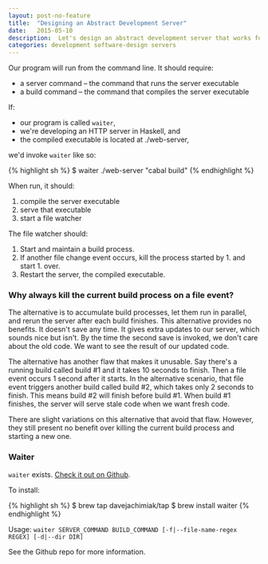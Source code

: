 ```yaml
---
layout: post-no-feature
title:  "Designing an Abstract Development Server"
date:   2015-05-10
description:  Let's design an abstract development server that works for any compiled language.
categories: development software-design servers
---
```

Our program will run from the command line. It should require:

* a server command – the command that runs the server executable
* a build command – the command that compiles the server executable

If:

* our program is called `waiter`,
* we're developing an HTTP server in Haskell, and
* the compiled executable is located at ./web-server,

we'd invoke `waiter` like so:

{% highlight sh %}
$ waiter ./web-server "cabal build"
{% endhighlight %}

When run, it should:

1. compile the server executable
2. serve that executable
3. start a file watcher

The file watcher should:

1. Start and maintain a build process.
2. If another file change event occurs, kill the process started by 1.
   and start 1. over.
3. Restart the server, the compiled executable.

### Why always kill the current build process on a file event?

The alternative is to accumulate build processes, let them run in
parallel, and rerun the server after each build finishes. This
alternative provides no benefits. It doesn't save any time. It gives
extra updates to our server, which sounds nice but isn't. By the time
the second save is invoked, we don't care about the old code. We want to
see the result of our updated code.

The alternative has another flaw that makes it unusable. Say there's a
running build called build #1 and it takes 10 seconds to finish. Then a
file event occurs 1 second after it starts. In the alternative scenario,
that file event triggers another build called build #2, which takes only
2 seconds to finish. This means build #2 will finish before build #1.
When build #1 finishes, the server will serve stale code when we want
fresh code.

There are slight variations on this alternative that avoid that flaw.
However, they still present no benefit over killing the current build
process and starting a new one.

### Waiter

`waiter` exists. [Check it out on
Github](https://github.com/davejachimiak/waiter).

To install:

{% highlight sh %}
$ brew tap davejachimiak/tap
$ brew install waiter
{% endhighlight %}

Usage: `waiter SERVER_COMMAND BUILD_COMMAND [-f|--file-name-regex REGEX] [-d|--dir DIR]`

See the Github repo for more information.
